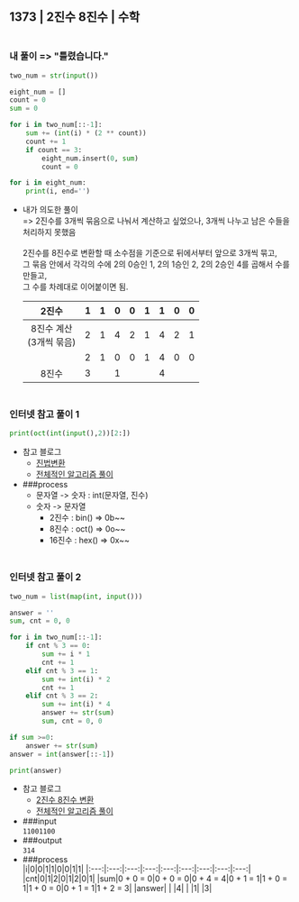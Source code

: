 ## 1373 | 2진수 8진수 | 수학

### <br>내 풀이 => "틀렸습니다."
```python
two_num = str(input())

eight_num = []
count = 0
sum = 0

for i in two_num[::-1]:
    sum += (int(i) * (2 ** count))
    count += 1
    if count == 3:
        eight_num.insert(0, sum)
        count = 0

for i in eight_num:
    print(i, end='')
```
+ 내가 의도한 풀이    
  => 2진수를 3개씩 묶음으로 나눠서 계산하고 싶었으나, 3개씩 나누고 남은 수들을 처리하지 못했음   
  <br>
    2진수를 8진수로 변환할 때 소수점을 기준으로 뒤에서부터 앞으로 3개씩 묶고,    
    그 묶음 안에서 각각의 수에 2의 0승인 1, 2의 1승인 2, 2의 2승인 4를 곱해서 수를 만들고,    
    그 수를 차례대로 이어붙이면 됨.
  
    |2진수|1|1|0|0|1|1|0|0|
    |:---:|:---:|:---:|:---:|:---:|:---:|:---:|:---:|:---:|
    |8진수 계산<br>(3개씩 묶음)|2|1|4|2|1|4|2|1|
    | |2|1|0|0|1|4|0|0|
    |8진수|3| |1| | |4|  


### <br>인터넷 참고 풀이 1
```python
print(oct(int(input(),2))[2:])
```
+ 참고 블로그
    - [진법변환](https://www.daleseo.com/python-int-bases/)
    - [전체적인 알고리즘 풀이](https://jae04099.tistory.com/entry/%ED%8C%8C%EC%9D%B4%EC%8D%AC-%EB%B0%B1%EC%A4%80-1373-2%EC%A7%84%EC%88%98-8%EC%A7%84%EC%88%98)
+ ###process<br>
    - 문자열 -> 숫자 : int(문자열, 진수)   
    - 숫자 -> 문자열   
        - 2진수 : bin() => 0b~~
        - 8진수 : oct() => 0o~~
        - 16진수 : hex() => 0x~~


### <br>인터넷 참고 풀이 2
```python
two_num = list(map(int, input()))

answer = ''
sum, cnt = 0, 0

for i in two_num[::-1]:
    if cnt % 3 == 0:
        sum += i * 1
        cnt += 1
    elif cnt % 3 == 1:
        sum += int(i) * 2
        cnt += 1
    elif cnt % 3 == 2:
        sum += int(i) * 4
        answer += str(sum)
        sum, cnt = 0, 0

if sum >=0:
    answer += str(sum)
answer = int(answer[::-1])

print(answer)
```
+ 참고 블로그
    - [2진수 8진수 변환](https://m.blog.naver.com/javrin4/220956809081)
    - [전체적인 알고리즘 풀이](https://codedrive.tistory.com/210)
+ ###input<br>
    `11001100`
+ ###output<br>
    `314`
+ ###process<br>
|i|0|0|1|1|0|0|1|1|
|:---:|:---:|:---:|:---:|:---:|:---:|:---:|:---:|:---:|
|cnt|0|1|2|0|1|2|0|1|
|sum|0 + 0 = 0|0 + 0 = 0|0 + 4 = 4|0 + 1 = 1|1 + 0 = 1|1 + 0 = 0|0 + 1 = 1|1 + 2 = 3| 
|answer| | |4| | |1| |3|